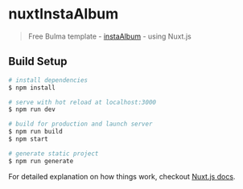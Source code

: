 # nuxtInstaAlbum

> Free Bulma template - [instaAlbum](https://github.com/dansup/bulma-templates/blob/master/templates/instaAlbum.html)  - using Nuxt.js 

## Build Setup

``` bash
# install dependencies
$ npm install

# serve with hot reload at localhost:3000
$ npm run dev

# build for production and launch server
$ npm run build
$ npm start

# generate static project
$ npm run generate
```

For detailed explanation on how things work, checkout [Nuxt.js docs](https://nuxtjs.org).

